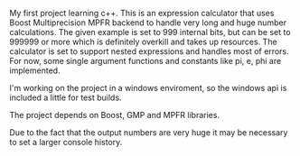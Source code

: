 My first project learning c++. This is an expression calculator that uses Boost Multiprecision MPFR backend to handle very long and huge number calculations.
The given example is set to 999 internal bits, but can be set to 999999 or more which is definitely overkill and takes up resources.
The calculator is set to support nested expressions and handles most of errors.
For now, some single argument functions and constants like pi, e, phi are implemented.

I'm working on the project in a windows enviroment, so the windows api is included a little for test builds.

The project depends on Boost, GMP and MPFR libraries.

Due to the fact that the output numbers are very huge it may be necessary to set a larger console history.
